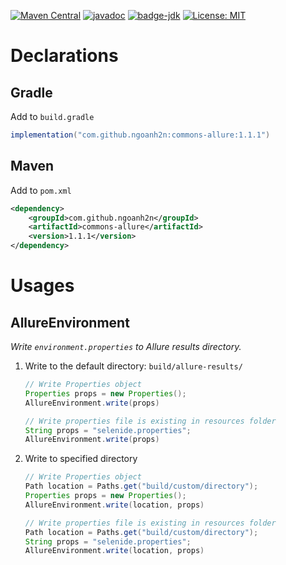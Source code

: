 [![Maven Central](https://maven-badges.herokuapp.com/maven-central/com.github.ngoanh2n/commons-allure/badge.svg)](https://maven-badges.herokuapp.com/maven-central/com.github.ngoanh2n/commons-allure)
[![javadoc](https://javadoc.io/badge2/com.github.ngoanh2n/commons-allure/javadoc.svg)](https://javadoc.io/doc/com.github.ngoanh2n/commons-allure)
[![badge-jdk](https://img.shields.io/badge/jdk-8-blue.svg)](http://www.oracle.com/technetwork/java/javase/downloads/index.html)
[![License: MIT](https://img.shields.io/badge/License-MIT-blueviolet.svg)](https://opensource.org/licenses/MIT)

# Declarations
## Gradle
Add to `build.gradle`
```gradle
implementation("com.github.ngoanh2n:commons-allure:1.1.1")
```

## Maven
Add to `pom.xml`
```xml
<dependency>
    <groupId>com.github.ngoanh2n</groupId>
    <artifactId>commons-allure</artifactId>
    <version>1.1.1</version>
</dependency>
```

# Usages

## AllureEnvironment
_Write `environment.properties` to Allure results directory._

1. Write to the default directory: `build/allure-results/`
    ```java
    // Write Properties object
    Properties props = new Properties();
    AllureEnvironment.write(props)

    // Write properties file is existing in resources folder
    String props = "selenide.properties";
    AllureEnvironment.write(props)
    ```
2. Write to specified directory
    ```java
    // Write Properties object
    Path location = Paths.get("build/custom/directory");
    Properties props = new Properties();
    AllureEnvironment.write(location, props)

    // Write properties file is existing in resources folder
    Path location = Paths.get("build/custom/directory");
    String props = "selenide.properties";
    AllureEnvironment.write(location, props)
    ```
